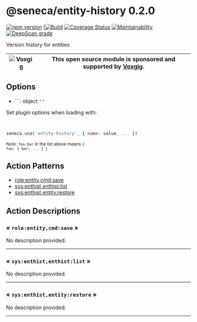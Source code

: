 # @seneca/entity-history 0.2.0

[![npm version](https://badge.fury.io/js/%40seneca%2Fentity-history.svg)](https://badge.fury.io/js/%40seneca%2Fentity-history)
[!![Build](https://github.com/senecajs/seneca-entity-history/workflows/build/badge.svg)](https://github.com/senecajs/seneca-entity-history/actions?query=workflow%3Abuild)
[![Coverage Status](https://coveralls.io/repos/github/senecajs/seneca-entity-history/badge.svg?branch=main)](https://coveralls.io/github/senecajs/seneca-entity-history?branch=main)
[![Maintainability](https://api.codeclimate.com/v1/badges/0b1990c4264d66b01c50/maintainability)](https://codeclimate.com/github/senecajs/seneca-entity-history/maintainability)
[![DeepScan grade](https://deepscan.io/api/teams/5016/projects/14231/branches/259194/badge/grade.svg)](https://deepscan.io/dashboard#view=project&tid=5016&pid=14231&bid=259194)

<!--JOSTRACA-SLOT-START:shortdesc-->
Version history for entities
<!--JOSTRACA-SLOT-END:shortdesc-->

| ![Voxgig](https://www.voxgig.com/res/img/vgt01r.png) | This open source module is sponsored and supported by [Voxgig](https://www.voxgig.com). |
|---|---|


<!--START:options-->


## Options

* `` : object <i><small>"&nbsp;"</small></i>


Set plugin options when loading with:
```js


seneca.use('entity-history', { name: value, ... })


```


<small>Note: <code>foo.bar</code> in the list above means 
<code>{ foo: { bar: ... } }</code></small> 



<!--END:options-->

<!--START:action-list-->


## Action Patterns

* [role:entity,cmd:save](#-roleentitycmdsave-)
* [sys:enthist,enthist:list](#-sysenthistenthistlist-)
* [sys:enthist,entity:restore](#-sysenthistentityrestore-)


<!--END:action-list-->

<!--START:action-desc-->


## Action Descriptions

### &laquo; `role:entity,cmd:save` &raquo;

No description provided.



----------
### &laquo; `sys:enthist,enthist:list` &raquo;

No description provided.



----------
### &laquo; `sys:enthist,entity:restore` &raquo;

No description provided.



----------


<!--END:action-desc-->


